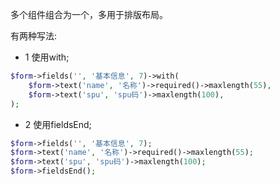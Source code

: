 多个组件组合为一个，多用于排版布局。

有两种写法:
- 1 使用with;
```php
$form->fields('', '基本信息', 7)->with(
    $form->text('name', '名称')->required()->maxlength(55),
    $form->text('spu', 'spu码')->maxlength(100),
);
```

- 2 使用fieldsEnd;
```php
$form->fields('', '基本信息', 7);
$form->text('name', '名称')->required()->maxlength(55);
$form->text('spu', 'spu码')->maxlength(100);
$form->fieldsEnd();
```